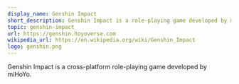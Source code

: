 ```yaml
---
display_name: Genshin Impact
short_description: Genshin Impact is a role-playing game developed by miHoYo.
topic: genshin-impact
url: https://genshin.hoyoverse.com
wikipedia_url: https://en.wikipedia.org/wiki/Genshin_Impact
logo: genshin.png
---
```

Genshin Impact is a cross-platform role-playing game developed by miHoYo.
